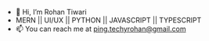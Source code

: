 - 👋 Hi, I’m Rohan Tiwari
- MERN || UI/UX || PYTHON || JAVASCRIPT || TYPESCRIPT
- 📫 You can reach me at ping.techyrohan@gmail.com
